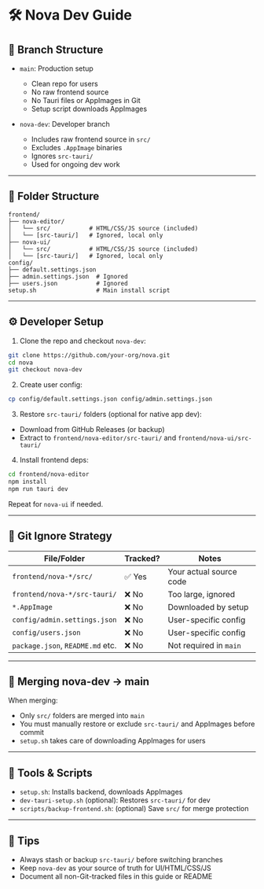 # 🛠️ Nova Dev Guide

## 🔀 Branch Structure

- `main`: Production setup
  - Clean repo for users
  - No raw frontend source
  - No Tauri files or AppImages in Git
  - Setup script downloads AppImages

- `nova-dev`: Developer branch
  - Includes raw frontend source in `src/`
  - Excludes `.AppImage` binaries
  - Ignores `src-tauri/`
  - Used for ongoing dev work

---

## 📁 Folder Structure

```
frontend/
├── nova-editor/
│   └── src/           # HTML/CSS/JS source (included)
│   └── [src-tauri/]   # Ignored, local only
├── nova-ui/
│   └── src/           # HTML/CSS/JS source (included)
│   └── [src-tauri/]   # Ignored, local only
config/
├── default.settings.json
├── admin.settings.json  # Ignored
├── users.json           # Ignored
setup.sh                 # Main install script
```

---

## ⚙️ Developer Setup

1. Clone the repo and checkout `nova-dev`:

```bash
git clone https://github.com/your-org/nova.git
cd nova
git checkout nova-dev
```

2. Create user config:

```bash
cp config/default.settings.json config/admin.settings.json
```

3. Restore `src-tauri/` folders (optional for native app dev):
- Download from GitHub Releases (or backup)
- Extract to `frontend/nova-editor/src-tauri/` and `frontend/nova-ui/src-tauri/`

4. Install frontend deps:
```bash
cd frontend/nova-editor
npm install
npm run tauri dev
```

Repeat for `nova-ui` if needed.

---

## 🚫 Git Ignore Strategy

| File/Folder                        | Tracked? | Notes                        |
|----------------------------------|----------|------------------------------|
| `frontend/nova-*/src/`           | ✅ Yes   | Your actual source code     |
| `frontend/nova-*/src-tauri/`     | ❌ No    | Too large, ignored          |
| `*.AppImage`                     | ❌ No    | Downloaded by setup         |
| `config/admin.settings.json`     | ❌ No    | User-specific config        |
| `config/users.json`              | ❌ No    | User-specific config        |
| `package.json`, `README.md` etc. | ❌ No    | Not required in `main`      |

---

## 🔄 Merging nova-dev → main

When merging:
- Only `src/` folders are merged into `main`
- You must manually restore or exclude `src-tauri/` and AppImages before commit
- `setup.sh` takes care of downloading AppImages for users

---

## 🧪 Tools & Scripts

- `setup.sh`: Installs backend, downloads AppImages
- `dev-tauri-setup.sh` (optional): Restores `src-tauri/` for dev
- `scripts/backup-frontend.sh`: (optional) Save `src/` for merge protection

---

## 📎 Tips

- Always stash or backup `src-tauri/` before switching branches
- Keep `nova-dev` as your source of truth for UI/HTML/CSS/JS
- Document all non-Git-tracked files in this guide or README

